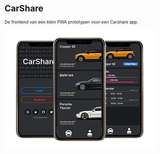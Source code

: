 
# CarShare

De frontend van een klein PWA prototypen voor een Carshare app.

![alt text](https://github.com/Pietrix/Stijlbreuk/blob/main/Carshare/frontend/CarShareApp.png)




